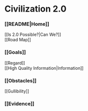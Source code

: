 # Civilization 2.0

### [[README|Home]]  	
[[Is 2.0 Possible?|Can We?]]  
[[Road Map]]  
### [[Goals]]  
[[Regard]]  
[[High Quality Information|Information]]  
### [[Obstacles]]  
[[Gullibility]]  
### [[Evidence]]  
